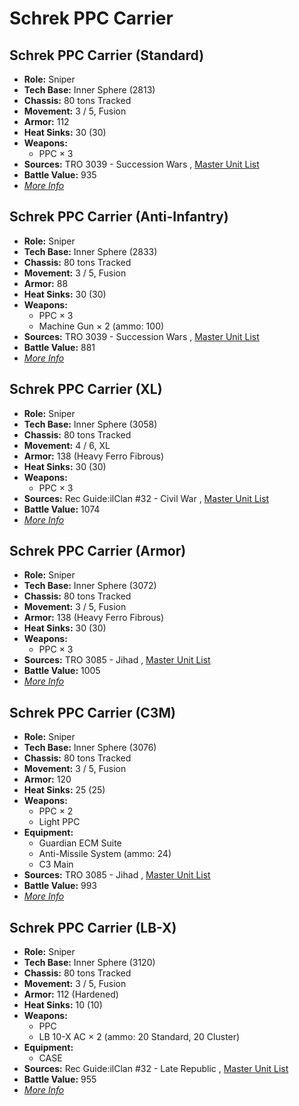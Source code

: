 # Schrek PPC Carrier 

## Schrek PPC Carrier (Standard) 

- **Role:** Sniper 
- **Tech Base:** Inner Sphere (2813) 
- **Chassis:** 80 tons Tracked 
- **Movement:** 3 / 5, Fusion 
- **Armor:** 112 
- **Heat Sinks:** 30 (30) 
- **Weapons:** 
  - PPC × 3 
- **Sources:** TRO 3039 - Succession Wars , [Master Unit List](http://masterunitlist.info/Unit/Details/2827) 
- **Battle Value:** 935 
- [*More Info*](schrek_ppc_carrier/schrek_ppc_carrier_standard.md) 

## Schrek PPC Carrier (Anti-Infantry) 

- **Role:** Sniper 
- **Tech Base:** Inner Sphere (2833) 
- **Chassis:** 80 tons Tracked 
- **Movement:** 3 / 5, Fusion 
- **Armor:** 88 
- **Heat Sinks:** 30 (30) 
- **Weapons:** 
  - PPC × 3 
  - Machine Gun × 2 (ammo: 100) 
- **Sources:** TRO 3039 - Succession Wars , [Master Unit List](http://masterunitlist.info/Unit/Details/2824) 
- **Battle Value:** 881 
- [*More Info*](schrek_ppc_carrier/schrek_ppc_carrier_anti-infantry.md) 

## Schrek PPC Carrier (XL) 

- **Role:** Sniper 
- **Tech Base:** Inner Sphere (3058) 
- **Chassis:** 80 tons Tracked 
- **Movement:** 4 / 6, XL 
- **Armor:** 138 (Heavy Ferro Fibrous) 
- **Heat Sinks:** 30 (30) 
- **Weapons:** 
  - PPC × 3 
- **Sources:** Rec Guide:ilClan #32 - Civil War , [Master Unit List](http://masterunitlist.info/Unit/Details/9480) 
- **Battle Value:** 1074 
- [*More Info*](schrek_ppc_carrier/schrek_ppc_carrier_xl.md) 

## Schrek PPC Carrier (Armor) 

- **Role:** Sniper 
- **Tech Base:** Inner Sphere (3072) 
- **Chassis:** 80 tons Tracked 
- **Movement:** 3 / 5, Fusion 
- **Armor:** 138 (Heavy Ferro Fibrous) 
- **Heat Sinks:** 30 (30) 
- **Weapons:** 
  - PPC × 3 
- **Sources:** TRO 3085 - Jihad , [Master Unit List](http://masterunitlist.info/Unit/Details/2825) 
- **Battle Value:** 1005 
- [*More Info*](schrek_ppc_carrier/schrek_ppc_carrier_armor.md) 

## Schrek PPC Carrier (C3M) 

- **Role:** Sniper 
- **Tech Base:** Inner Sphere (3076) 
- **Chassis:** 80 tons Tracked 
- **Movement:** 3 / 5, Fusion 
- **Armor:** 120 
- **Heat Sinks:** 25 (25) 
- **Weapons:** 
  - PPC × 2 
  - Light PPC 
- **Equipment:** 
  - Guardian ECM Suite 
  - Anti-Missile System (ammo: 24) 
  - C3 Main 
- **Sources:** TRO 3085 - Jihad , [Master Unit List](http://masterunitlist.info/Unit/Details/2826) 
- **Battle Value:** 993 
- [*More Info*](schrek_ppc_carrier/schrek_ppc_carrier_c3m.md) 

## Schrek PPC Carrier (LB-X) 

- **Role:** Sniper 
- **Tech Base:** Inner Sphere (3120) 
- **Chassis:** 80 tons Tracked 
- **Movement:** 3 / 5, Fusion 
- **Armor:** 112 (Hardened) 
- **Heat Sinks:** 10 (10) 
- **Weapons:** 
  - PPC 
  - LB 10-X AC × 2 (ammo: 20 Standard, 20 Cluster) 
- **Equipment:** 
  - CASE 
- **Sources:** Rec Guide:ilClan #32 - Late Republic , [Master Unit List](http://masterunitlist.info/Unit/Details/9479) 
- **Battle Value:** 955 
- [*More Info*](schrek_ppc_carrier/schrek_ppc_carrier_lb-x.md) 

